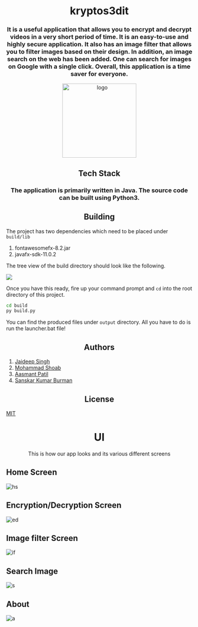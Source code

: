 <div align="center">
  
# kryptos3dit

### It is a useful application that allows you to encrypt and decrypt videos in a very short period of time. It is an easy-to-use and highly secure application. It also has an image filter that allows you to filter images based on their design. In addition, an image search on the web has been added. One can search for images on Google with a single click. Overall, this application is a time saver for everyone.

<img src="https://user-images.githubusercontent.com/79747022/146983238-991e9377-5b0a-4dad-a6af-99f2b300c566.png" alt="logo" width="200"/>

## Tech Stack

### The application is primarily written in Java. The source code can be built using Python3.
  
</div>

<h2 align="center"> Building</h2>

The project has two dependencies which need to be placed under `build/lib`

1. fontawesomefx-8.2.jar 
2. javafx-sdk-11.0.2

The tree view of the build directory should look like the following. 

<img src="https://user-images.githubusercontent.com/79747022/146982567-18f93f2b-60d6-4981-83d6-6b23a7abb670.png">


Once you have this ready, fire up your command prompt and `cd` into the root directory of this project. 

```cmd
cd build
py build.py
```

You can find the produced files under `output` directory. All you have to do is run the launcher.bat file! 

<h2 align="center"> Authors </h2>

1. [Jaideep Singh](https://github.com/Jaideep25-tech) 
2. [Mohammad Shoab](https://github.com/Mohammad-Shoab) 
3. [Aasmant Patil](https://github.com/Aasmant) 
4. [Sanskar Kumar Burman](https://github.com/sanskaros)


<h2 align="center"> License </h2>

[MIT](./LICENSE.md)
  
<div align="center">
  
# UI

This is how our app looks and its various different screens</div>

## Home Screen

![hs](https://user-images.githubusercontent.com/79747022/146987058-b07b5116-ec8e-4b9d-9909-d5a150b9b603.jpeg)

## Encryption/Decryption Screen

![ed](https://user-images.githubusercontent.com/79747022/146987130-3d29704d-7d7a-4c3d-8c20-3917403672b4.jpeg)

## Image filter Screen

![if](https://user-images.githubusercontent.com/79747022/146987193-d64199c8-41f4-4135-958f-107d7c045e5e.jpeg)

## Search Image

![s](https://user-images.githubusercontent.com/79747022/146987241-4cedf18d-8078-4733-9fd6-706eaf37e035.jpeg)

## About

![a](https://user-images.githubusercontent.com/79747022/146987638-7a61bfb5-73c0-4c56-a973-e014266587f0.jpeg)
